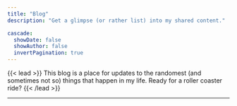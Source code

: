 ```yaml
---
title: "Blog"
description: "Get a glimpse (or rather list) into my shared content."

cascade:
  showDate: false
  showAuthor: false
  invertPagination: true
---
```


{{< lead >}}
This blog is a place for updates to the randomest (and sometimes not so) things that happen in my life. Ready for a roller coaster ride?
{{< /lead >}}

---